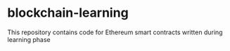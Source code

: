 # blockchain-learning
This repository contains code for Ethereum smart contracts written during learning phase
